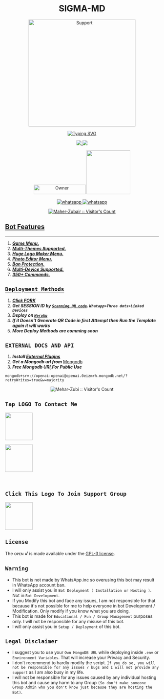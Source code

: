 
<h1 align="center"> SIGMA-MD </h1>
</p>
<p align="center">
  <a href="https://www.youtube.com/@InnoxentTech">
    <img alt=Support height="350" src="https://telegra.ph/file/03e49e6e2057568db8926.jpg"> 
    </p>
    <p align="center">
<a href="https://git.io/typing-svg"><img src="https://readme-typing-svg.demolab.com?font=Playfair+Display&weight=500&size=34&duration=3500&pause=1000&color=F7F7F7&center=true&width=435&lines=Welcome+To+SIGMA-MD;Multi-Device+Whatsapp+Bot;Developed+By+Maher+Zubair;Released+Date+1%2F10%2F2023." alt="Typing SVG" /></a>
  </p>

<p align="center">
  <a href="https://github.com/Maher-Zubair/SIGMA-MD/fork">
    <img src="https://img.shields.io/github/forks/Maher-Zubair/SIGMA-MD?label=Fork&style=social">
    
    
  <a href="https://github.com/Maher-Zubair/SIGMA-MD/stargazers">
    <img src="https://img.shields.io/github/stars/Maher-Zubair/SIGMA-MD?style=social">
  </a>

</p>


<p align="center">
<a href="https://github.com/Maher-Zubair"><img title="Owner" src="https://img.shields.io/badge/Owner-Maher Zubair-black.svg?style=for-the-badge&logo=github" width="170px" height="31"></a>

 <a href="https://github.com/Maher-Zubair/SIGMA-MD/blob/main/LICENCE">
<img src='https://img.shields.io/github/license/Maher-Zubair/SIGMA-MD?color=%231e81b0&style=for-the-badge' width="143px">
<p align="center"> 
  <a aria-label="Join our chats" href="https://chat.whatsapp.com/JM1yBMlveulDrAN22jHcWV" target="_blank">
   <img alt="whatsapp" src="https://img.shields.io/badge/Support Group-25D366?style=for-the-badge&logo=whatsapp&logoColor=white" />
    <a aria-label="Join our chats" href="https://chat.whatsapp.com/CkWgmF0ykS33Lzi55T5XlY" target="_blank">
   <img alt="whatsapp" src="https://img.shields.io/badge/Public Bot Group-25D366?style=for-the-badge&logo=whatsapp&logoColor=white" />

<p align="center"><img src="https://profile-counter.glitch.me/{Maher-Zubair}/count.svg" alt="Maher-Zubair :: Visitor's Count" /></p>

## Bot Features
---
1. ***Game Menu.***
2.  ***Multi-Themes Supported.***
3.  ***Huge Logo Maker Menu.***
4.  ***Photo Editor Menu.***
5.  ***Ban Protection.***
6.  ***Multi-Device Supported.***
7.  ***350+ Commands.***
##






## ```Deployment Methods```
1. ***Click [FORK](https://github.com/Mehar-Zubi/Open-AI/fork)***
2. ***Get SESSION ID  by [`Scanning QR code`](https://replit.com/@SuhailTechInfo/Secktor-Bot). `Whatapp>Three dots>Linked Devices`***
3. ***Deploy on [`Heroku`](https://repl.it/github/SuhailTechInfo/Secktor-bot)***
4. ***If it Doesn't Generate QR Code in first Attempt then Run the Template again it will works***
5. ***More Deploy Methods are comming soon***

## ```EXTERNAL DOCS AND API```

1. ***Install [External Plugins](https://github.com/SamPandey001/Secktor-Plugins)***
2. ***Get a Mongodb url from*** [Mongodb](https://account.mongodb.com/)
3. ***Free Mongodb URI,For Public Use***
```
mongodb+srv://openai:openai@openai.0eizmrh.mongodb.net/?retryWrites=true&w=majority
```
<p align="center"><img src="https://profile-counter.glitch.me/{Mehar-Zubi}/count.svg" alt="Mehar-Zubi :: Visitor's Count" /></p>

 ## ```Tap LOGO To Contact Me```
 <p align="centre">
  <a href="mailto:etc@gmail.com">
    <img src="https://i.ibb.co/Kx8NXxT/mail-gmail-22737.png" align="centre" width="90" />
  </a>
</p> 

  <p align="centre">
  <a href="https://wa.me/xxxxxxxxxxxx?text=Hi%20Maher-Zubair%20Sir...%20I%20need%20some%20help%20in%20ᴏᴘᴇɴ-ᴀⁱ%20MD">
    <img src="https://i.ibb.co/2MLVZwm/whatsapp-logo-icon-181644.png" align="centre" width="90" />
  </a>
</p>

<br>

## ```Click This Logo To Join Support Group```
 <p align="centre">
   <a aria-label="Join our chats" href="https://chat.whatsapp.com/xxxxxxxxxxxxxxx" target="_blank">
    <img src="https://i.ibb.co/2MLVZwm/whatsapp-logo-icon-181644.png" align="centre" width="90" />
  </a>
</p>


## ```License```
The ᴏᴘᴇɴ ᴀⁱ is made available under the [GPL-3 license](https://github.com/Mehar-Zubi/Open-AI/blob/main/LICENCE).  


## ```Warning```
- This bot is not made by WhatsApp.inc so overusing this bot may result in WhatsApp account ban.
- I will only assist you in `Bot Deployment ( Installation or Hosting )`. Not in `Bot Development`.
- If you Modify this bot and face any issues, I am not responsible for that because it's not possible for me  to help everyone in bot Development / Modification. Only modify if you know what you are doing.
- This bot is made for `Educational / Fun / Group Management` purposes only. I will not be responsible for any misuse of this bot.
- I will only assist you in `Setup / Deployment` of this bot.


## ```Legal Disclaimer```
- I suggest you to use your `Own MongoDB URL` while deploying inside `.env` or `Environment Variables`. That will increase your Privacy and Security.
- I don't recommend to hardly modify the script. `If you do so, you will not be responsible for any issues / bugs and I will not provide any support` as I am also busy in my life.
- I will not be responsible for any issues caused by any individual hosting this bot and cause any harm to any Group `(So don't make someone Group Admin who you don't know just because they are hosting the Bot)`.
